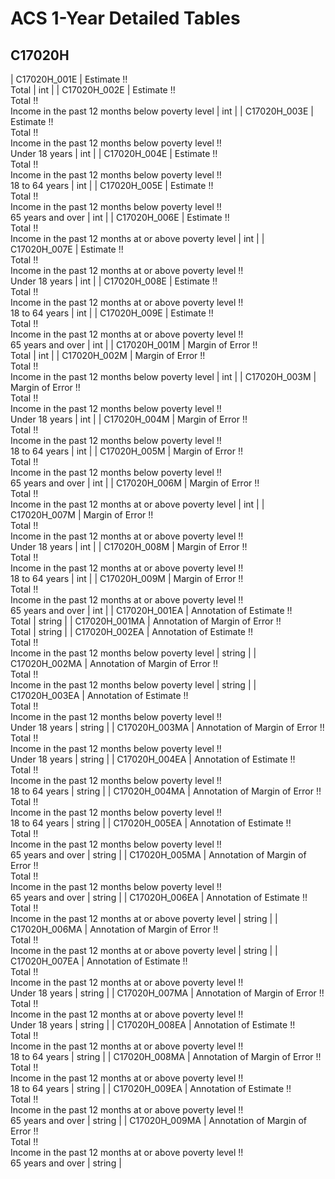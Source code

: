 # ACS 1-Year Detailed Tables

## C17020H

| C17020H_001E | Estimate !!<br>Total | int |
| C17020H_002E | Estimate !!<br>Total !!<br>Income in the past 12 months below poverty level | int |
| C17020H_003E | Estimate !!<br>Total !!<br>Income in the past 12 months below poverty level !!<br>Under 18 years | int |
| C17020H_004E | Estimate !!<br>Total !!<br>Income in the past 12 months below poverty level !!<br>18 to 64 years | int |
| C17020H_005E | Estimate !!<br>Total !!<br>Income in the past 12 months below poverty level !!<br>65 years and over | int |
| C17020H_006E | Estimate !!<br>Total !!<br>Income in the past 12 months at or above poverty level | int |
| C17020H_007E | Estimate !!<br>Total !!<br>Income in the past 12 months at or above poverty level !!<br>Under 18 years | int |
| C17020H_008E | Estimate !!<br>Total !!<br>Income in the past 12 months at or above poverty level !!<br>18 to 64 years | int |
| C17020H_009E | Estimate !!<br>Total !!<br>Income in the past 12 months at or above poverty level !!<br>65 years and over | int |
| C17020H_001M | Margin of Error !!<br>Total | int |
| C17020H_002M | Margin of Error !!<br>Total !!<br>Income in the past 12 months below poverty level | int |
| C17020H_003M | Margin of Error !!<br>Total !!<br>Income in the past 12 months below poverty level !!<br>Under 18 years | int |
| C17020H_004M | Margin of Error !!<br>Total !!<br>Income in the past 12 months below poverty level !!<br>18 to 64 years | int |
| C17020H_005M | Margin of Error !!<br>Total !!<br>Income in the past 12 months below poverty level !!<br>65 years and over | int |
| C17020H_006M | Margin of Error !!<br>Total !!<br>Income in the past 12 months at or above poverty level | int |
| C17020H_007M | Margin of Error !!<br>Total !!<br>Income in the past 12 months at or above poverty level !!<br>Under 18 years | int |
| C17020H_008M | Margin of Error !!<br>Total !!<br>Income in the past 12 months at or above poverty level !!<br>18 to 64 years | int |
| C17020H_009M | Margin of Error !!<br>Total !!<br>Income in the past 12 months at or above poverty level !!<br>65 years and over | int |
| C17020H_001EA | Annotation of Estimate !!<br>Total | string |
| C17020H_001MA | Annotation of Margin of Error !!<br>Total | string |
| C17020H_002EA | Annotation of Estimate !!<br>Total !!<br>Income in the past 12 months below poverty level | string |
| C17020H_002MA | Annotation of Margin of Error !!<br>Total !!<br>Income in the past 12 months below poverty level | string |
| C17020H_003EA | Annotation of Estimate !!<br>Total !!<br>Income in the past 12 months below poverty level !!<br>Under 18 years | string |
| C17020H_003MA | Annotation of Margin of Error !!<br>Total !!<br>Income in the past 12 months below poverty level !!<br>Under 18 years | string |
| C17020H_004EA | Annotation of Estimate !!<br>Total !!<br>Income in the past 12 months below poverty level !!<br>18 to 64 years | string |
| C17020H_004MA | Annotation of Margin of Error !!<br>Total !!<br>Income in the past 12 months below poverty level !!<br>18 to 64 years | string |
| C17020H_005EA | Annotation of Estimate !!<br>Total !!<br>Income in the past 12 months below poverty level !!<br>65 years and over | string |
| C17020H_005MA | Annotation of Margin of Error !!<br>Total !!<br>Income in the past 12 months below poverty level !!<br>65 years and over | string |
| C17020H_006EA | Annotation of Estimate !!<br>Total !!<br>Income in the past 12 months at or above poverty level | string |
| C17020H_006MA | Annotation of Margin of Error !!<br>Total !!<br>Income in the past 12 months at or above poverty level | string |
| C17020H_007EA | Annotation of Estimate !!<br>Total !!<br>Income in the past 12 months at or above poverty level !!<br>Under 18 years | string |
| C17020H_007MA | Annotation of Margin of Error !!<br>Total !!<br>Income in the past 12 months at or above poverty level !!<br>Under 18 years | string |
| C17020H_008EA | Annotation of Estimate !!<br>Total !!<br>Income in the past 12 months at or above poverty level !!<br>18 to 64 years | string |
| C17020H_008MA | Annotation of Margin of Error !!<br>Total !!<br>Income in the past 12 months at or above poverty level !!<br>18 to 64 years | string |
| C17020H_009EA | Annotation of Estimate !!<br>Total !!<br>Income in the past 12 months at or above poverty level !!<br>65 years and over | string |
| C17020H_009MA | Annotation of Margin of Error !!<br>Total !!<br>Income in the past 12 months at or above poverty level !!<br>65 years and over | string |

